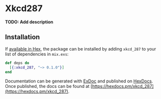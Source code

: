 # Xkcd287

**TODO: Add description**

## Installation

If [available in Hex](https://hex.pm/docs/publish), the package can be installed
by adding `xkcd_287` to your list of dependencies in `mix.exs`:

```elixir
def deps do
  [{:xkcd_287, "~> 0.1.0"}]
end
```

Documentation can be generated with [ExDoc](https://github.com/elixir-lang/ex_doc)
and published on [HexDocs](https://hexdocs.pm). Once published, the docs can
be found at [https://hexdocs.pm/xkcd_287](https://hexdocs.pm/xkcd_287).

